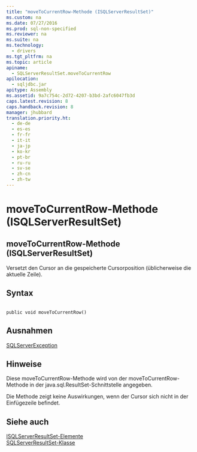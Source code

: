```yaml
---
title: "moveToCurrentRow-Methode (ISQLServerResultSet)"
ms.custom: na
ms.date: 07/27/2016
ms.prod: sql-non-specified
ms.reviewer: na
ms.suite: na
ms.technology: 
  - drivers
ms.tgt_pltfrm: na
ms.topic: article
apiname: 
  - SQLServerResultSet.moveToCurrentRow
apilocation: 
  - sqljdbc.jar
apitype: Assembly
ms.assetid: 9a7c754c-2d72-4207-b3bd-2afc6047fb3d
caps.latest.revision: 8
caps.handback.revision: 8
manager: jhubbard
translation.priority.ht: 
  - de-de
  - es-es
  - fr-fr
  - it-it
  - ja-jp
  - ko-kr
  - pt-br
  - ru-ru
  - sv-se
  - zh-cn
  - zh-tw
---
```

# moveToCurrentRow-Methode (ISQLServerResultSet)
    
## moveToCurrentRow\-Methode \(ISQLServerResultSet\)  
 Versetzt den Cursor an die gespeicherte Cursorposition \(üblicherweise die aktuelle Zeile\).  
  
## Syntax  
  
```  
  
public void moveToCurrentRow()  
```  
  
## Ausnahmen  
 [SQLServerException](../content/SQLServerException-Class.md)  
  
## Hinweise  
 Diese moveToCurrentRow\-Methode wird von der moveToCurrentRow\-Methode in der java.sql.ResultSet\-Schnittstelle angegeben.  
  
 Die Methode zeigt keine Auswirkungen, wenn der Cursor sich nicht in der Einfügezeile befindet.  
  
## Siehe auch  
 [ISQLServerResultSet-Elemente](../content/SQLServerResultSet-Members.md)   
 [SQLServerResultSet-Klasse](../content/SQLServerResultSet-Class.md)  
  
  
